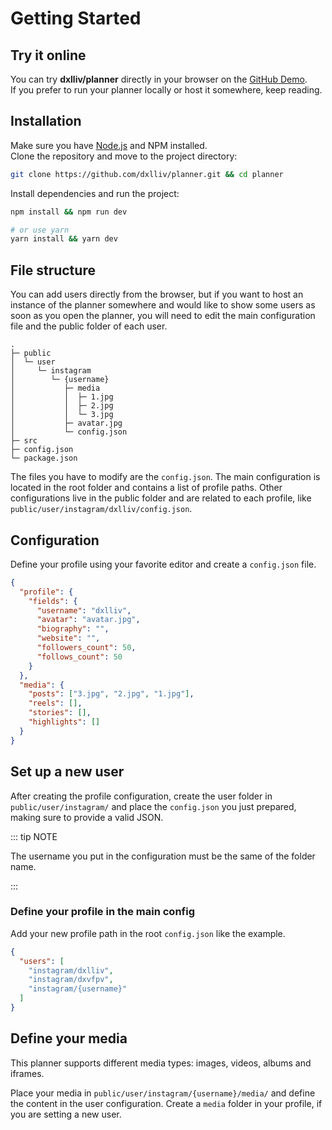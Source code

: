 # Getting Started

## Try it online

You can try **dxlliv/planner** directly in your browser on the [GitHub Demo](https://dxlliv.github.io/planner/).  
If you prefer to run your planner locally or host it somewhere, keep reading. 

## Installation

Make sure you have [Node.js](https://nodejs.org/en/download) and NPM installed.  
Clone the repository and move to the project directory:

```bash
git clone https://github.com/dxlliv/planner.git && cd planner
```

Install dependencies and run the project:

```bash
npm install && npm run dev

# or use yarn
yarn install && yarn dev
```

## File structure

You can add users directly from the browser, but if you want to host an instance of the planner somewhere and would like to show some users as soon as you open the planner, you will need to edit the main configuration file and the public folder of each user.

```
.
├─ public
│  └─ user
│     └─ instagram
│        └─ {username}
│           ├─ media
│           │  ├─ 1.jpg
│           │  ├─ 2.jpg
│           │  └─ 3.jpg
│           ├─ avatar.jpg
│           └─ config.json
├─ src
├─ config.json
└─ package.json
```

The files you have to modify are the `config.json`. The main configuration is located in the root folder and contains a list of profile paths. Other configurations live in the public folder and are related to each profile, like `public/user/instagram/dxlliv/config.json`.

## Configuration

Define your profile using your favorite editor and create a `config.json` file.

```json
{
  "profile": {
    "fields": {
      "username": "dxlliv",
      "avatar": "avatar.jpg",
      "biography": "",
      "website": "",
      "followers_count": 50,
      "follows_count": 50
    }
  },
  "media": {
    "posts": ["3.jpg", "2.jpg", "1.jpg"],
    "reels": [],
    "stories": [],
    "highlights": []
  }
}
```

## Set up a new user

After creating the profile configuration, create the user folder in `public/user/instagram/`
and place the `config.json` you just prepared, making sure to provide a valid JSON.

::: tip NOTE

The username you put in the configuration must be the same of the folder name.

:::

### Define your profile in the main config

Add your new profile path in the root `config.json` like the example.

```json
{
  "users": [
    "instagram/dxlliv",
    "instagram/dxvfpv",
    "instagram/{username}"
  ]
}
```

## Define your media

This planner supports different media types: images, videos, albums and iframes.

Place your media in `public/user/instagram/{username}/media/` and define the content in the user configuration. Create a `media` folder in your profile, if you are setting a new user.